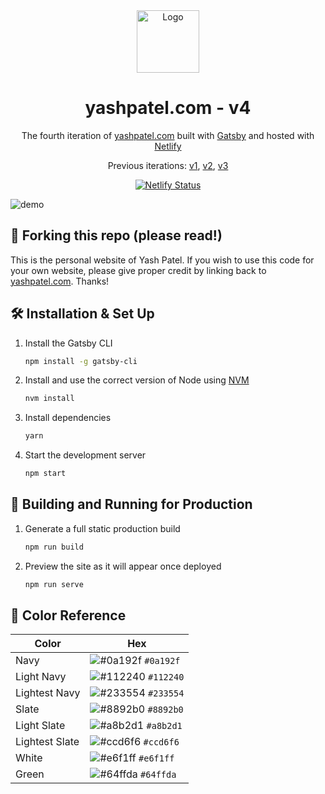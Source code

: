 <div align="center">
  <img alt="Logo" src="https://raw.githubusercontent.com/yashptel/v4/main/src/images/logo.png" width="100" />
</div>
<h1 align="center">
  yashpatel.com - v4
</h1>
<p align="center">
  The fourth iteration of <a href="https://github.com/yashptel" target="_blank">yashpatel.com</a> built with <a href="https://www.gatsbyjs.org/" target="_blank">Gatsby</a> and hosted with <a href="https://www.netlify.com/" target="_blank">Netlify</a>
</p>
<p align="center">
  Previous iterations:
  <a href="https://github.com/yashptel/v1" target="_blank">v1</a>,
  <a href="https://github.com/yashptel/v2" target="_blank">v2</a>,
  <a href="https://github.com/yashptel/v3" target="_blank">v3</a>
</p>
<p align="center">
  <a href="https://app.netlify.com/sites/yashpatel/deploys" target="_blank">
    <img src="https://api.netlify.com/api/v1/badges/1963b488-7b78-48c9-9e2d-6fb5e47ab3af/deploy-status" alt="Netlify Status" />
  </a>
</p>

![demo](https://raw.githubusercontent.com/yashptel/v4/main/src/images/demo.png)

## 🚨 Forking this repo (please read!)

This is the personal website of Yash Patel. If you wish to use this code for your own website, please give proper credit by linking back to [yashpatel.com](https://github.com/yashptel). Thanks!

## 🛠 Installation & Set Up

1. Install the Gatsby CLI

   ```sh
   npm install -g gatsby-cli
   ```

2. Install and use the correct version of Node using [NVM](https://github.com/nvm-sh/nvm)

   ```sh
   nvm install
   ```

3. Install dependencies

   ```sh
   yarn
   ```

4. Start the development server

   ```sh
   npm start
   ```

## 🚀 Building and Running for Production

1. Generate a full static production build

   ```sh
   npm run build
   ```

1. Preview the site as it will appear once deployed

   ```sh
   npm run serve
   ```

## 🎨 Color Reference

| Color          | Hex                                                                |
| -------------- | ------------------------------------------------------------------ |
| Navy           | ![#0a192f](https://via.placeholder.com/10/0a192f?text=+) `#0a192f` |
| Light Navy     | ![#112240](https://via.placeholder.com/10/0a192f?text=+) `#112240` |
| Lightest Navy  | ![#233554](https://via.placeholder.com/10/303C55?text=+) `#233554` |
| Slate          | ![#8892b0](https://via.placeholder.com/10/8892b0?text=+) `#8892b0` |
| Light Slate    | ![#a8b2d1](https://via.placeholder.com/10/a8b2d1?text=+) `#a8b2d1` |
| Lightest Slate | ![#ccd6f6](https://via.placeholder.com/10/ccd6f6?text=+) `#ccd6f6` |
| White          | ![#e6f1ff](https://via.placeholder.com/10/e6f1ff?text=+) `#e6f1ff` |
| Green          | ![#64ffda](https://via.placeholder.com/10/64ffda?text=+) `#64ffda` |
